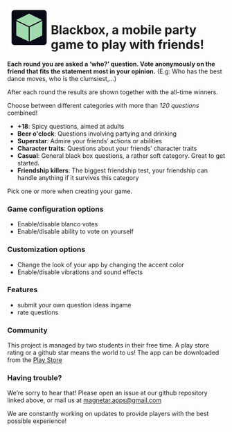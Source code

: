 <img align="left" width="20%" src="https://github.com/TNelen/BlackBox/blob/master/graphics/icon.png?raw=true">

# Blackbox, a mobile party game to play with friends!

**Each round you are asked a ‘who?’ question. Vote anonymously on the friend that fits the statement most in your opinion.**
(E.g: Who has the best dance moves, who is the clumsiest,...)

After each round the results are shown together with the all-time winners. 


Choose between different categories with more than *120 questions* combined!

* **+18**: Spicy questions, aimed at adults
* **Beer o'clock**: Questions involving partying and drinking
* **Superstar**: Admire your friends’ actions or abilities
* **Character traits**: Questions about your friends’ character traits
* **Casual**: General black box questions, a rather soft category. Great to get started.
* **Friendship killers**: The biggest friendship test, your friendship can handle anything if it survives this category

Pick one or more when creating your game. 


### Game configuration options
* Enable/disable blanco votes
* Enable/disable ability to vote on yourself

### Customization options
* Change the look of your app by changing the accent color
* Enable/disable vibrations and sound effects

### Features
* submit your own question ideas ingame
* rate questions


### Community
This project is managed by two students in their free time. A play store rating or a github star means the world to us!
The app can be downloaded from the [Play Store](https://play.google.com/store/apps/details?id=be.dezijwegel.blackbox&hl=en_US)



### Having trouble?
We’re sorry to hear that! Please open an issue at our github repository linked above, or mail us at magnetar.apps@gmail.com

We are constantly working on updates to provide players with the best possible experience!
